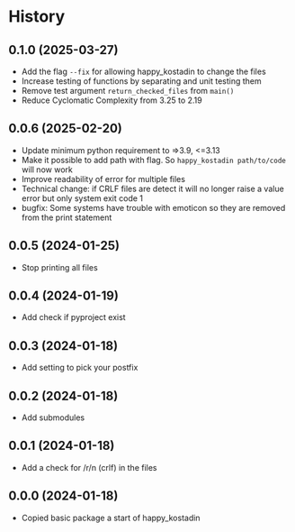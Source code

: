 # History

## 0.1.0 (2025-03-27)
- Add the flag `--fix` for allowing happy_kostadin to change the files
- Increase testing of functions by separating and unit testing them
- Remove test argument `return_checked_files` from `main()`
- Reduce Cyclomatic Complexity from 3.25 to 2.19

## 0.0.6 (2025-02-20)
- Update minimum python requirement to =>3.9, <=3.13
- Make it possible to add path with flag. So `happy_kostadin path/to/code` will now work
- Improve readability of error for multiple files
- Technical change: if CRLF files are detect it will no longer raise a value error but only system exit code 1
- bugfix: Some systems have trouble with emoticon so they are removed from the print statement

## 0.0.5 (2024-01-25)
- Stop printing all files

## 0.0.4 (2024-01-19)
- Add check if pyproject exist

## 0.0.3 (2024-01-18)
- Add setting to pick your postfix

## 0.0.2 (2024-01-18)
- Add submodules

## 0.0.1 (2024-01-18)
- Add a check for /r/n (crlf) in the files

## 0.0.0 (2024-01-18)
- Copied basic package a start of happy_kostadin
